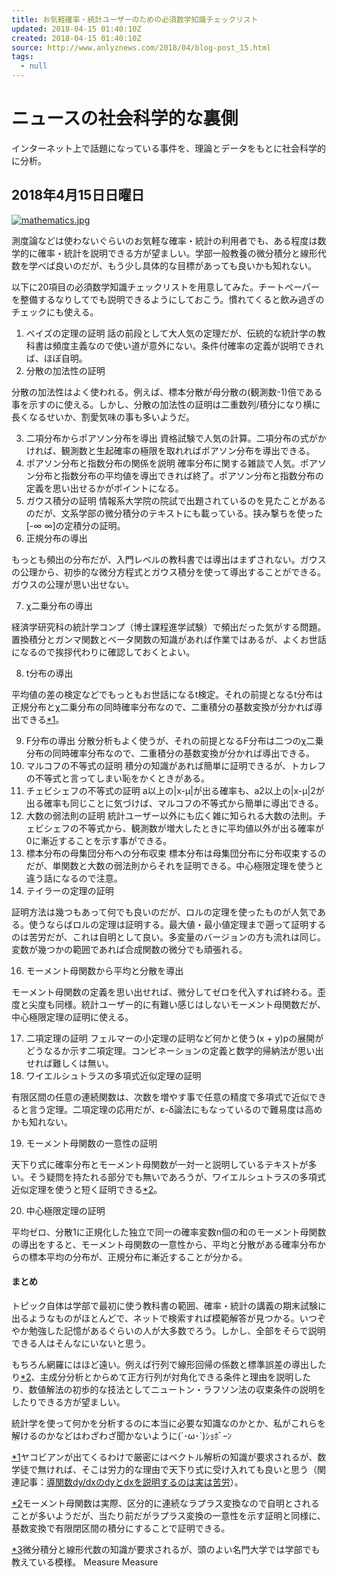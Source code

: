```yaml
---
title: お気軽確率・統計ユーザーのための必須数学知識チェックリスト
updated: 2018-04-15 01:40:10Z
created: 2018-04-15 01:40:10Z
source: http://www.anlyznews.com/2018/04/blog-post_15.html
tags:
  - null
---
```


# ニュースの社会科学的な裏側

インターネット上で話題になっている事件を、理論とデータをもとに社会科学的に分析。

## 2018年4月15日日曜日

[![mathematics.jpg](../_resources/mathematics.jpg)](#)

測度論などは使わないぐらいのお気軽な確率・統計の利用者でも、ある程度は数学的に確率・統計を説明できる方が望ましい。学部一般教養の微分積分と線形代数を学べば良いのだが、もう少し具体的な目標があっても良いかも知れない。

以下に20項目の必須数学知識チェックリストを用意してみた。チートペーパーを整備するなりしてでも説明できるようにしておこう。慣れてくると飲み過ぎのチェックにも使える。

1. ベイズの定理の証明
話の前段として大人気の定理だが、伝統的な統計学の教科書は頻度主義なので使い道が意外にない。条件付確率の定義が説明できれば、ほぼ自明。
2. 分散の加法性の証明

分散の加法性はよく使われる。例えば、標本分散が母分散の(観測数-1)倍である事を示すのに使える。しかし、分散の加法性の証明は二重数列/積分になり横に長くなるせいか、割愛気味の事も多いようだ。

3. 二項分布からポアソン分布を導出
資格試験で人気の計算。二項分布の式がかければ、観測数と生起確率の極限を取れればポアソン分布を導出できる。
4. ポアソン分布と指数分布の関係を説明
確率分布に関する雑談で人気。ポアソン分布と指数分布の平均値を導出できれば終了。ポアソン分布と指数分布の定義を思い出せるかがポイントになる。
5. ガウス積分の証明
情報系大学院の院試で出題されているのを見たことがあるのだが、文系学部の微分積分のテキストにも載っている。挟み撃ちを使った[-∞ ∞]の定積分の証明。
6. 正規分布の導出

もっとも頻出の分布だが、入門レベルの教科書では導出はまずされない。ガウスの公理から、初歩的な微分方程式とガウス積分を使って導出することができる。ガウスの公理が思い出せない。

7. χ二乗分布の導出

経済学研究科の統計学コンプ（博士課程進学試験）で頻出だった気がする問題。置換積分とガンマ関数とベータ関数の知識があれば作業ではあるが、よくお世話になるので挨拶代わりに確認しておくとよい。

8. t分布の導出

平均値の差の検定などでもっともお世話になるt検定。それの前提となるt分布は正規分布とχ二乗分布の同時確率分布なので、二重積分の基数変換が分かれば導出できる[*1](http://www.anlyznews.com/2018/04/blog-post_15.html#*1)。

9. F分布の導出
分散分析もよく使うが、それの前提となるF分布は二つのχ二乗分布の同時確率分布なので、二重積分の基数変換が分かれば導出できる。
10. マルコフの不等式の証明
積分の知識があれば簡単に証明できるが、トカレフの不等式と言ってしまい恥をかくときがある。
12. チェビシェフの不等式の証明
a以上の|x-μ|が出る確率も、a2以上の|x-μ|2が出る確率も同じことに気づけば、マルコフの不等式から簡単に導出できる。
13. 大数の弱法則の証明
統計ユーザー以外にも広く雑に知られる大数の法則。チェビシェフの不等式から、観測数が増大したときに平均値以外が出る確率が0に漸近することを示す事ができる。
14. 標本分布の母集団分布への分布収束
標本分布は母集団分布に分布収束するのだが、単関数と大数の弱法則からそれを証明できる。中心極限定理を使うと違う話になるので注意。
15. テイラーの定理の証明

証明方法は幾つもあって何でも良いのだが、ロルの定理を使ったものが人気である。使うならばロルの定理は証明する。最大値・最小値定理まで遡って証明するのは苦労だが、これは自明として良い。多変量のバージョンの方も流れは同じ。変数が幾つかの範囲であれば合成関数の微分でも頑張れる。

16. モーメント母関数から平均と分散を導出

モーメント母関数の定義を思い出せれば、微分してゼロを代入すれば終わる。歪度と尖度も同様。統計ユーザー的に有難い感じはしないモーメント母関数だが、中心極限定理の証明に使える。

17. 二項定理の証明
フェルマーの小定理の証明など何かと使う(x + y)pの展開がどうなるか示す二項定理。コンビネーションの定義と数学的帰納法が思い出せれば難しくは無い。
18. ワイエルシュトラスの多項式近似定理の証明

有限区間の任意の連続関数は、次数を増やす事で任意の精度で多項式で近似できると言う定理。二項定理の応用だが、ε-δ論法にもなっているので難易度は高めかも知れない。

19. モーメント母関数の一意性の証明

天下り式に確率分布とモーメント母関数が一対一と説明しているテキストが多い。そう疑問を持たれる部分でも無いであろうが、ワイエルシュトラスの多項式近似定理を使うと短く証明できる[*2](http://www.anlyznews.com/2018/04/blog-post_15.html#*2)。

20. 中心極限定理の証明

平均ゼロ、分散1に正規化した独立で同一の確率変数n個の和のモーメント母関数の導出をすると、モーメント母関数の一意性から、平均と分散がある確率分布からの標本平均の分布が、正規分布に漸近することが分かる。

#### まとめ

トピック自体は学部で最初に使う教科書の範囲、確率・統計の講義の期末試験に出るようなものがほとんどで、ネットで検索すれば模範解答が見つかる。いつぞやか勉強した記憶があるぐらいの人が大多数でろう。しかし、全部をそらで説明できる人はそんなにいないと思う。

もちろん網羅にはほど遠い。例えば行列で線形回帰の係数と標準誤差の導出したり[*2](http://www.anlyznews.com/2018/04/blog-post_15.html#*2)、主成分分析とからめて正方行列が対角化できる条件と理由を説明したり、数値解法の初歩的な技法としてニュートン・ラフソン法の収束条件の説明をしたりできる方が望ましい。

統計学を使って何かを分析するのに本当に必要な知識なのかとか、私がこれらを解けるのかなどはわざわざ聞かないように(´･ω･`)ｼｮﾎﾞｰﾝ

[*1]()ヤコビアンが出てくるわけで厳密にはベクトル解析の知識が要求されるが、数学徒で無ければ、そこは労力的な理由で天下り式に受け入れても良いと思う（関連記事：[導関数dy/dxのdyとdxを説明するのは実は苦労](http://www.anlyznews.com/2017/01/dydxdydx.html)）。

[*2]()モーメント母関数は実際、区分的に連続なラプラス変換なので自明とされることが多いようだが、当たり前だがラプラス変換の一意性を示す証明と同様に、基数変換で有限閉区間の積分にすることで証明できる。

[*3]()微分積分と線形代数の知識が要求されるが、頭のよい名門大学では学部でも教えている模様。
Measure
Measure